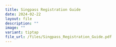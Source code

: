 ```yaml
---
title: Singpass Registration Guide
date: 2024-02-22
layout: file
description: ""
image: ""
variant: tiptap
file_url: /files/Singpass_Registration_Guide.pdf
---
```

